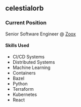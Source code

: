 ## celestialorb

### Current Position

Senior Software Engineer @ [Zoox](https://zoox.com/)

#### Skills Used

- CI/CD Systems
- Distributed Systems
- Machine Learning
- Containers
- Bazel
- Python
- Terraform
- Kubernetes
- React
